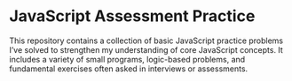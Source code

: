 # JavaScript Assessment Practice

This repository contains a collection of basic JavaScript practice problems I’ve solved to strengthen my understanding of core JavaScript concepts. It includes a variety of small programs, logic-based problems, and fundamental exercises often asked in interviews or assessments.
